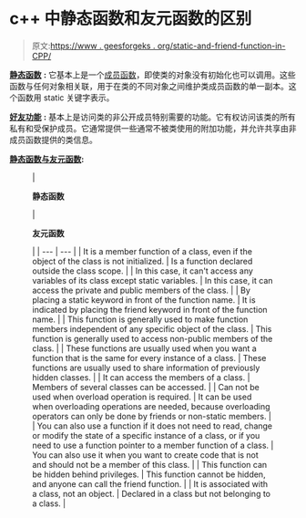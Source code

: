 # c++ 中静态函数和友元函数的区别

> 原文:[https://www . geesforgeks . org/static-and-friend-function-in-CPP/](https://www.geeksforgeeks.org/difference-between-static-and-friend-function-in-cpp/)

[**静态函数**](https://www.geeksforgeeks.org/what-are-static-functions-in-c/) **:** 它基本上是一个[成员函数](https://www.geeksforgeeks.org/const-member-functions-c/)，即使类的对象没有初始化也可以调用。这些函数与任何对象相关联，用于在类的不同对象之间维护类成员函数的单一副本。这个函数用 static 关键字表示。

[**好友功能**](https://www.geeksforgeeks.org/friend-class-function-cpp/) **:** 基本上是访问类的非公开成员特别需要的功能。它有权访问该类的所有私有和受保护成员。它通常提供一些通常不被类使用的附加功能，并允许共享由非成员函数提供的类信息。

**<u>静态函数与友元函数</u>:**

<figure class="table">

| 

**静态函数**

 | 

**友元函数**

 |
| --- | --- |
| It is a member function of a class, even if the object of the class is not initialized. | Is a function declared outside the class scope. |
| In this case, it can't access any variables of its class except static variables. | In this case, it can access the private and public members of the class. |
| By placing a static keyword in front of the function name. | It is indicated by placing the friend keyword in front of the function name. |
| This function is generally used to make function members independent of any specific object of the class. | This function is generally used to access non-public members of the class. |
| These functions are usually used when you want a function that is the same for every instance of a class. | These functions are usually used to share information of previously hidden classes. |
| It can access the members of a class. | Members of several classes can be accessed. |
| Can not be used when overload operation is required. | It can be used when overloading operations are needed, because overloading operators can only be done by friends or non-static members. |
| You can also use a function if it does not need to read, change or modify the state of a specific instance of a class, or if you need to use a function pointer to a member function of a class. | You can also use it when you want to create code that is not and should not be a member of this class. |
| This function can be hidden behind privileges. | This function cannot be hidden, and anyone can call the friend function. |
| It is associated with a class, not an object. | Declared in a class but not belonging to a class. |

</figure>
